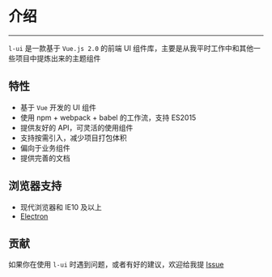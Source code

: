 # 介绍

---

`l-ui` 是一款基于 `Vue.js 2.0` 的前端 UI 组件库，主要是从我平时工作中和其他一些项目中提炼出来的主题组件

## 特性

- 基于 `Vue` 开发的 UI 组件
- 使用 npm + webpack + babel 的工作流，支持 ES2015
- 提供友好的 API，可灵活的使用组件
- 支持按需引入，减少项目打包体积
- 偏向于业务组件
- 提供完善的文档

## 浏览器支持

- 现代浏览器和 IE10 及以上
- [Electron](http://electron.atom.io/)

## 贡献

如果你在使用 `l-ui` 时遇到问题，或者有好的建议，欢迎给我提 [Issue](https://github.com/c10342/l-ui/issues)
